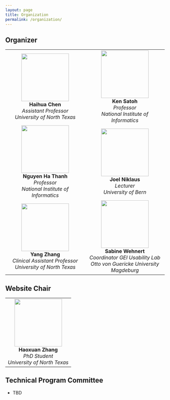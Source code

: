 ```yaml
---
layout: page
title: Organization 
permalink: /organization/
---
```


## **Organizer**

<table style="width: 100%;">
  <tr>
    <td align="center" style="width: 50%;">
      <img src="../figures/haihua-chen.jpg" width="150"><br>
      <strong>Haihua Chen</strong><br>
      <em>Assistant Professor</em><br>
      <em>University of North Texas</em>
    </td>
    <td align="center" style="width: 50%;">
      <img src="../figures/SatohK-C.jpg" width="150"><br>
      <strong>Ken Satoh</strong><br>
      <em>Professor</em><br>
      <em>National Institute of Informatics</em>
    </td>
  </tr>
  <tr>
    <td align="center" style="width: 50%;">
      <img src="../figures/thanh.jpg" width="150"><br>
      <strong>Nguyen Ha Thanh</strong><br>
      <em>Professor</em><br>
      <em>National Institute of Informatics</em>
    </td>
    <td align="center" style="width: 50%;">
      <img src="../figures/joel.jpg" width="150"><br>
      <strong>Joel Niklaus</strong><br>
      <em>Lecturer</em><br>
      <em>University of Bern</em>
    </td>
  </tr>
  <tr>
    <td align="center" style="width: 50%;">
      <img src="../figures/Yang Zhang.jpg" width="150"><br>
      <strong>Yang Zhang</strong><br>
      <em>Clinical Assistant Professor</em><br>
      <em>University of North Texas</em>
    </td>
    <td align="center" style="width: 50%;">
      <img src="../figures/sabine_wehnert.jpg" width="150"><br>
      <strong>Sabine Wehnert</strong><br>
      <em>Coordinator GEI Usability Lab</em><br>
      <em>Otto von Guericke University Magdeburg</em>
    </td>
  </tr>
</table>




## **Website Chair**

<table style="width: auto;">
  <tr>
    <td align="center">
      <img src="../figures/haoxuan.png" width="150"><br>
      <strong>Haoxuan Zhang</strong><br>
      <em>PhD Student</em><br>
      <em>University of North Texas</em>
    </td>
  </tr>
</table>








## **Technical Program Committee**
- TBD


